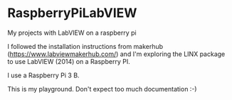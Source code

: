 # RaspberryPiLabVIEW
My projects with LabVIEW on a raspberry pi

I followed the installation instructions from makerhub (https://www.labviewmakerhub.com/) and I'm exploring the LINX package to use LabVIEW (2014) on a Raspberry PI.

I use a Raspberry Pi 3 B.

This is my playground. Don't expect too much documentation :-)


